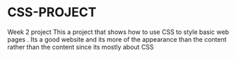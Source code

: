 # CSS-PROJECT
Week  2 project
This a project that shows how to use CSS to style  basic web pages .
Its a good website  and its more of the appearance than the content rather than the  content since its mostly about CSS

